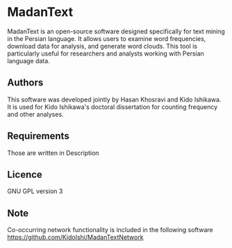 # MadanText
MadanText is an open-source software designed specifically for text mining in the Persian language. It allows users to examine word frequencies, download data for analysis, and generate word clouds. This tool is particularly useful for researchers and analysts working with Persian language data.
## Authors
This software was developed jointly by Hasan Khosravi and Kido Ishikawa. It is used for Kido Ishikawa's doctoral dissertation for counting frequency and other analyses.
## Requirements
Those are written in Description
## Licence
GNU GPL version 3
## Note
Co-occurring network functionality is included in the following software
https://github.com/KidoIshi/MadanTextNetwork
